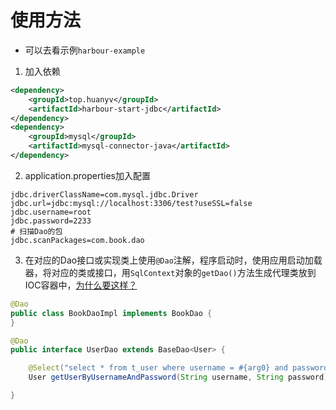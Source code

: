 # 使用方法

* 可以去看示例`harbour-example`

1. 加入依赖

```xml
<dependency>
    <groupId>top.huanyv</groupId>
    <artifactId>harbour-start-jdbc</artifactId>
</dependency>
<dependency>
    <groupId>mysql</groupId>
    <artifactId>mysql-connector-java</artifactId>
</dependency>
```

2. application.properties加入配置

```
jdbc.driverClassName=com.mysql.jdbc.Driver
jdbc.url=jdbc:mysql://localhost:3306/test?useSSL=false
jdbc.username=root
jdbc.password=2233
# 扫描Dao的包
jdbc.scanPackages=com.book.dao
```

3. 在对应的Dao接口或实现类上使用`@Dao`注解，程序启动时，使用应用启动加载器，将对应的类或接口，用`SqlContext`对象的`getDao()`方法生成代理类放到IOC容器中，[为什么要这样？](/doc/orm/interface)


```java
@Dao
public class BookDaoImpl implements BookDao {
}

@Dao
public interface UserDao extends BaseDao<User> {

    @Select("select * from t_user where username = #{arg0} and password = #{arg1}")
    User getUserByUsernameAndPassword(String username, String password);

}
```
